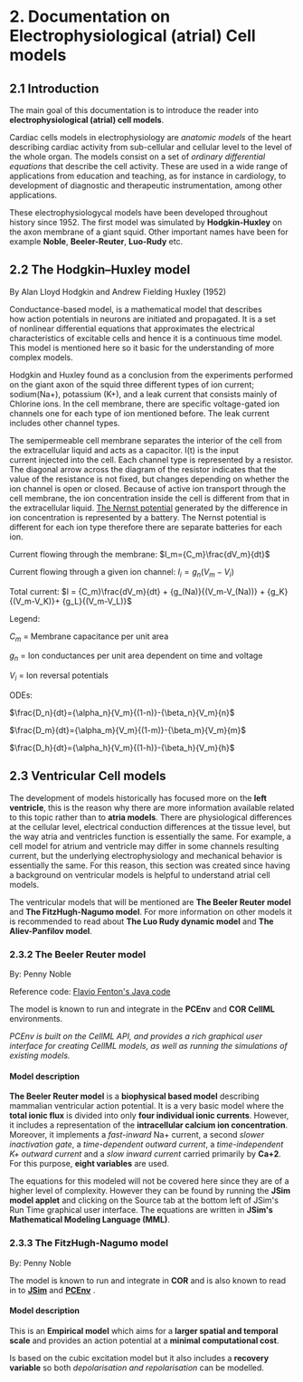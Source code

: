 

# 2. Documentation on Electrophysiological (atrial) Cell models 
## 2.1 Introduction 

The main goal of this documentation is to introduce the reader into **electrophysiological (atrial) cell models**. 

Cardiac cells models in electrophysiology are *anatomic models* of the heart describing cardiac activity from sub-cellular and cellular level to the level of the whole organ. The models consist on a set of *ordinary differential equations* that describe the cell activity.
These are used in a wide range of applications from education and teaching, as for instance in cardiology, to development of diagnostic and therapeutic instrumentation, among other applications. 

These electrophysiologycal models have been developed throughout history since 1952. The first model was simulated by **Hodgkin-Huxley** on the axon membrane of a giant squid. Other important names have been for example **Noble**, **Beeler-Reuter**, **Luo-Rudy** etc.

## 2.2 The Hodgkin–Huxley model
By Alan Lloyd Hodgkin and Andrew Fielding Huxley (1952) 

Conductance-based model, is a mathematical model that describes how action potentials in neurons are initiated and propagated. It is a set of nonlinear differential equations that approximates the electrical characteristics of excitable cells and hence it is a continuous time model. This model is mentioned here so it basic for the understanding of more complex models. 

Hodgkin and Huxley found as a conclusion from the experiments performed on the giant axon of the squid three different types of ion current; sodium(Na+), potassium (K+), and a leak current that consists mainly of Chlorine ions. In the cell membrane, there are specific voltage-gated ion channels one for each type of ion mentioned before. The leak current includes other channel types. 

The semipermeable cell membrane separates the interior of the cell from the extracellular liquid and acts as a capacitor.  I(t)  is the input current injected into the cell. Each channel type is represented by a resistor. The diagonal arrow across the diagram of the resistor indicates that the value of the resistance is not fixed, but changes depending on whether the ion channel is open or closed. Because of active ion transport through the cell membrane, the ion concentration inside the cell is different from that in the extracellular liquid. [The Nernst potential](https://en.wikipedia.org/wiki/Nernst_equation) generated by the difference in ion concentration is represented by a battery. The Nernst potential is different for each ion type therefore there are separate batteries for each ion. 

Current flowing through the membrane: $I_m={C_m}\frac{dV_m}{dt}$

Current flowing through a given ion channel: $I_i=g_n{(V_m-V_i)}$

Total current: $I = {C_m}\frac{dV_m}{dt} + {g_(Na)}{(V_m-V_(Na))} + {g_K}{(V_m-V_K)}+ {g_L}{(V_m-V_L)}$

Legend: 

$C_m$ = Membrane capacitance per unit area

$g_n$ = Ion conductances per unit area dependent on time and voltage

$V_i$ = Ion reversal potentials

ODEs: 

$\frac{D_n}{dt}={\alpha_n}{V_m}{(1-n)}-{\beta_n}{V_m}{n}$

$\frac{D_m}{dt}={\alpha_m}{V_m}{(1-m)}-{\beta_m}{V_m}{m}$

$\frac{D_h}{dt}={\alpha_h}{V_m}{(1-h)}-{\beta_h}{V_m}{h}$



## 2.3 Ventricular Cell models 

The development of models historically has focused more on the **left ventricle**, this is the reason why there are more information available related to this topic rather than to **atria models**. There are physiological differences at the cellular level, electrical conduction differences at the tissue level, but the way atria and ventricles function is essentially the same.
For example, a cell model for atrium and ventricle may differ in some channels resulting current, but the underlying electrophysiology and mechanical behavior is essentially the same. 
For this reason, this section was created since having a background on ventricular models  is helpful to understand atrial cell models. 

The ventricular models that will be mentioned are **The Beeler Reuter model** and **The FitzHugh-Nagumo model**. For more information on other models it is recommended to read about **The Luo Rudy dynamic model** and **The Aliev-Panfilov model**.

### 2.3.2 The Beeler Reuter model
By: Penny Noble

Reference code: [Flavio Fenton's Java code](http://thevirtualheart.org/)

The model is known to run and integrate in the **PCEnv** and **COR CellML** environments. 

*PCEnv is built on the CellML API, and provides a rich graphical user interface for creating CellML models, as well as running the simulations of existing models.*

#### Model description

**The Beeler Reuter model** is a **biophysical based model** describing mammalian ventricular action potential. It is a very basic model where the **total ionic flux** is divided into only **four individual ionic currents**. However, it includes a representation of the **intracellular calcium ion concentration**. Moreover, it implements a *fast-inward* Na+ current, a second *slower inactivation gate*, a *time-dependent outward current*, a *time-independent K+ outward current* and a *slow inward current* carried primarily by **Ca+2**. For this purpose, **eight variables** are used. 

The equations for this modeled will not be covered here since they are of a higher level of complexity. However they can be found by running the **JSim model applet** and clicking on the Source tab at the bottom left of JSim's Run Time graphical user interface. The equations are written in **JSim's Mathematical Modeling Language (MML)**. 


### 2.3.3 The FitzHugh-Nagumo model

By: Penny Noble

The model is known to run and integrate in **COR** and is also known to read in to [**JSim**](http://www.physiome.org/jsim/) and [**PCEnv**](https://www.cellml.org/about/news/pcenv-0-6-and-cellml-api-1-6-released) . 

#### Model description

This is an **Empirical model** which aims for a **larger spatial and temporal scale** and provides an action potential at a **minimal computational cost**.

Is based on the cubic excitation model but it also includes a **recovery variable** so both *depolarisation and repolarisation* can be modelled. 













